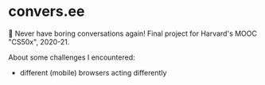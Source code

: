 # convers.ee
🎉 Never have boring conversations again! Final project for Harvard's MOOC "CS50x", 2020-21.

About some challenges I encountered:
- different (mobile) browsers acting differently
